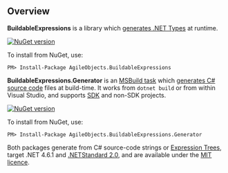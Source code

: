 ## Overview

**BuildableExpressions** is a library which [generates .NET Types](/building-types/) at runtime.

[![NuGet version](https://badge.fury.io/nu/AgileObjects.BuildableExpressions.svg)](https://badge.fury.io/nu/AgileObjects.BuildableExpressions)

To install from NuGet, use:

```shell
PM> Install-Package AgileObjects.BuildableExpressions
```

**BuildableExpressions.Generator** is an [MSBuild task](https://docs.microsoft.com/en-us/visualstudio/msbuild/msbuild-tasks)
which [generates C# source code](/generating-code/) files at build-time. It works from `dotnet build` or from within Visual Studio, and 
supports [SDK](https://docs.microsoft.com/en-us/dotnet/core/project-sdk/overview) and non-SDK projects.

[![NuGet version](https://badge.fury.io/nu/AgileObjects.BuildableExpressions.Generator.svg)](https://badge.fury.io/nu/AgileObjects.BuildableExpressions.Generator)

To install from NuGet, use:

```shell
PM> Install-Package AgileObjects.BuildableExpressions.Generator
```

Both packages generate from C# source-code strings or
[Expression Trees](https://docs.microsoft.com/en-us/dotnet/csharp/programming-guide/concepts/expression-trees), target .NET 4.6.1
and [.NETStandard 2.0](https://dotnet.microsoft.com/platform/dotnet-standard), and are available under the 
[MIT licence](https://github.com/agileobjects/BuildableExpressions/blob/master/LICENCE.md). 

